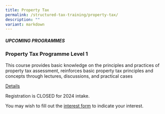 ```yaml
---
title: Property Tax
permalink: /structured-tax-training/property-tax/
description: ""
variant: markdown
---
```

##### **UPCOMING PROGRAMMES**




### **Property Tax Programme Level 1**

This course provides basic knowledge on the principles and practices of property tax assessment, reinforces basic property tax principles and concepts through lectures, discussions, and practical cases

[Details](/files/property_tax_level1_2024.pdf) 

Registration is CLOSED for 2024 intake.

You may wish to fill out the [interest form](https://form.gov.sg/67171cc42443725766cfb608) to indicate your interest.